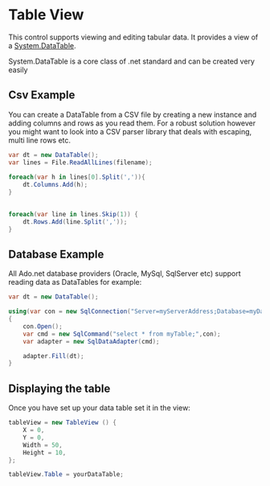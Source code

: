 # Table View

This control supports viewing and editing tabular data.  It provides a view of a [System.DataTable](https://docs.microsoft.com/en-us/dotnet/api/system.data.datatable?view=net-5.0).

System.DataTable is a core class of .net standard and can be created very easily

## Csv Example

You can create a DataTable from a CSV file by creating a new instance and adding columns and rows as you read them.  For a robust solution however you might want to look into a CSV parser library that deals with escaping, multi line rows etc.

```csharp
var dt = new DataTable();
var lines = File.ReadAllLines(filename);
			
foreach(var h in lines[0].Split(',')){
	dt.Columns.Add(h);
}
				

foreach(var line in lines.Skip(1)) {
	dt.Rows.Add(line.Split(','));
}
```

## Database Example

All Ado.net database providers (Oracle, MySql, SqlServer etc) support reading data as DataTables for example:

```csharp
var dt = new DataTable();

using(var con = new SqlConnection("Server=myServerAddress;Database=myDataBase;Trusted_Connection=True;"))
{
    con.Open();
    var cmd = new SqlCommand("select * from myTable;",con);
    var adapter = new SqlDataAdapter(cmd);

    adapter.Fill(dt);
}
```

## Displaying the table

Once you have set up your data table set it in the view:

```csharp
tableView = new TableView () {
	X = 0,
	Y = 0,
	Width = 50,
	Height = 10,
};

tableView.Table = yourDataTable;
```

